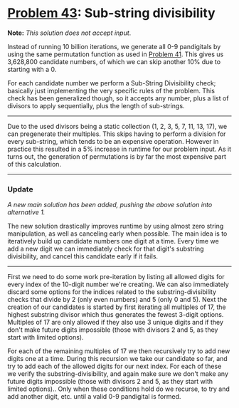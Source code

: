 # [Problem 43](https://projecteuler.net/problem=43): Sub-string divisibility

**Note:** *This solution does not accept input*.

Instead of running 10 billion iterations, we generate all 0-9 pandigitals by using the same permutation function as used in [Problem 41](https://github.com/GeneralYouri/project-euler/blob/master/src/41/README.md).
This gives us 3,628,800 candidate numbers, of which we can skip another 10% due to starting with a 0.

For each candidate number we perform a Sub-String Divisibility check; basically just implementing the very specific rules of the problem.
This check has been generalized though, so it accepts any number, plus a list of divisors to apply sequentially, plus the length of sub-strings.

---

Due to the used divisors being a static collection (1, 2, 3, 5, 7, 11, 13, 17), we can pregenerate their multiples.
This skips having to perform a division for every sub-string, which tends to be an expensive operation.
However in practice this resulted in a 5% increase in runtime for our problem input.
As it turns out, the generation of permutations is by far the most expensive part of this calculation.

---

### Update

*A new main solution has been added, pushing the above solution into alternative 1.*

The new solution drastically improves runtime by using almost zero string manipulation, as well as canceling early when possible.
The main idea is to iteratively build up candidate numbers one digit at a time.
Every time we add a new digit we can immediately check for that digit's substring divisibility, and cancel this candidate early if it fails.

---

First we need to do some work pre-iteration by listing all allowed digits for every index of the 10-digit number we're creating.
We can also immediately discard some options for the indices related to the substring-divisibility checks that divide by 2 (only even numbers) and 5 (only 0 and 5).
Next the creation of our candidates is started by first iterating all multiples of 17, the highest substring divisor which thus generates the fewest 3-digit options.
Multiples of 17 are only allowed if they also use 3 unique digits and if they don't make future digits impossible (those with divisors 2 and 5, as they start with limited options).

For each of the remaining multiples of 17 we then recursively try to add new digits one at a time.
During this recursion we take our candidate so far, and try to add each of the allowed digits for our next index.
For each of these we verify the substring-divisibility, and again make sure we don't make any future digits impossible (those with divisors 2 and 5, as they start with limited options)..
Only when these conditions hold do we recurse, to try and add another digit, etc. until a valid 0-9 pandigital is formed.
